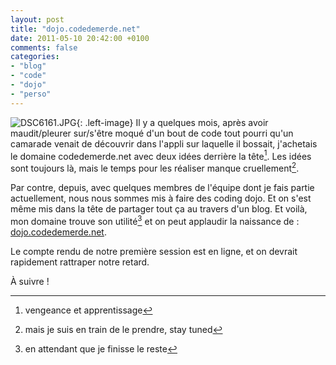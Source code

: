 ```yaml
---
layout: post
title: "dojo.codedemerde.net"
date: 2011-05-10 20:42:00 +0100
comments: false
categories: 
- "blog"
- "code"
- "dojo"
- "perso"
---
```

![DSC6161.JPG](https://blog.crafting-labs.fr/images/illustration/.DSC_6161_s_s.jpg){: .left-image}
Il y a quelques mois, après avoir maudit/pleurer sur/s'être moqué d'un bout de code tout pourri qu'un camarade venait de découvrir dans l'appli sur laquelle il bossait, j'achetais le domaine codedemerde.net avec deux idées derrière la tête[^1]. Les idées sont toujours là, mais le temps pour les réaliser manque cruellement[^2].

Par contre, depuis, avec quelques membres de l'équipe dont je fais partie actuellement, nous nous sommes mis à faire des coding dojo. Et on s'est même mis dans la tête de partager tout ça au travers d'un blog. Et voilà, mon domaine trouve son utilité[^3] et on peut applaudir la naissance de : [dojo.codedemerde.net](http://dojo.codedemerde.net).

Le compte rendu de notre première session est en ligne, et on devrait rapidement rattraper notre retard.

À suivre !

[^1]: vengeance et apprentissage
[^2]: mais je suis en train de le prendre, stay tuned
[^3]: en attendant que je finisse le reste
